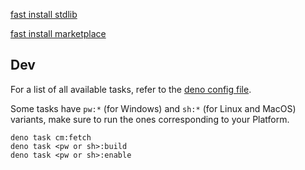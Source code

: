 
<a href="https://bespoke.delusoire.workers.dev/protocol/spicetify:0:fast-enable?id=stdlib@0.2.2&artifacts=https%3A%2F%2Fgithub.com%2Fspicetify%2Fmodules%2Freleases%2Fdownload%2F2024-08-06%2Fstdlib%400.2.2%2Bsp-1.2.40-cm-1906ea8d2e9.zip">fast install stdlib</a>

<a href="https://bespoke.delusoire.workers.dev/protocol/spicetify:0:fast-enable?id=Delusoire.marketplace@0.1.3&artifacts=https%3A%2F%2Fgithub.com%2FDelusoire%2Fbespoke-modules%2Freleases%2Fdownload%2F2024-08-06%2FDelusoire.marketplace%400.1.3%2Bsp-1.2.40-cm-1906ea8d2e9.zip">fast install marketplace</a>

## Dev

For a list of all available tasks, refer to the [deno config file](deno.json).

Some tasks have `pw:*` (for Windows) and `sh:*` (for Linux and MacOS) variants, make sure to run the ones corresponding to your Platform.

```shell
deno task cm:fetch
deno task <pw or sh>:build
deno task <pw or sh>:enable
```
